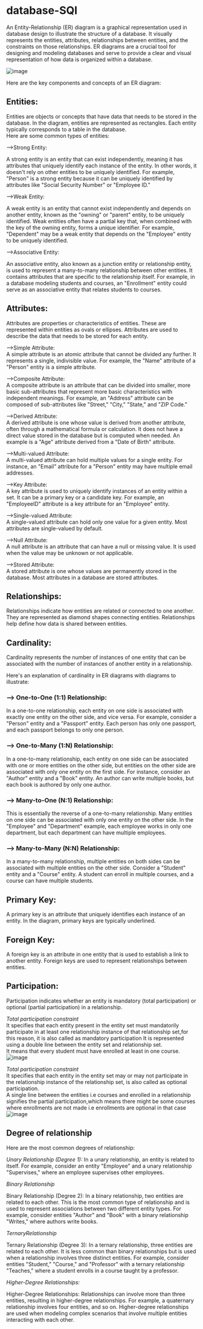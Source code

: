 # database-SQl

An Entity-Relationship (ER) diagram is a graphical representation used in database design to illustrate the structure of a database. It visually represents the entities, attributes, relationships between entities, and the constraints on those relationships. ER diagrams are a crucial tool for designing and modeling databases and serve to provide a clear and visual representation of how data is organized within a database.   

![image](https://github.com/mishramurli464/database-SQL-/assets/128781536/2a40299e-8a30-4e56-8769-e6423114691b)  



Here are the key components and concepts of an ER diagram:

## Entities: 
Entities are objects or concepts that have data that needs to be stored in the database. In the diagram, entities are represented as rectangles. Each entity typically corresponds to a table in the database.  
Here are some common types of entities:

-->Strong Entity:

A strong entity is an entity that can exist independently, meaning it has attributes that uniquely identify each instance of the entity. In other words, it doesn't rely on other entities to be uniquely identified. For example, "Person" is a strong entity because it can be uniquely identified by attributes like "Social Security Number" or "Employee ID."

-->Weak Entity:

A weak entity is an entity that cannot exist independently and depends on another entity, known as the "owning" or "parent" entity, to be uniquely identified. Weak entities often have a partial key that, when combined with the key of the owning entity, forms a unique identifier. For example, "Dependent" may be a weak entity that depends on the "Employee" entity to be uniquely identified.  

-->Associative Entity:

An associative entity, also known as a junction entity or relationship entity, is used to represent a many-to-many relationship between other entities. It contains attributes that are specific to the relationship itself. For example, in a database modeling students and courses, an "Enrollment" entity could serve as an associative entity that relates students to courses.

## Attributes: 
Attributes are properties or characteristics of entities. These are represented within entities as ovals or ellipses. Attributes are used to describe the data that needs to be stored for each entity.  

-->Simple Attribute:  
A simple attribute is an atomic attribute that cannot be divided any further. It represents a single, indivisible value. For example, the "Name" attribute of a "Person" entity is a simple attribute.

-->Composite Attribute:  
A composite attribute is an attribute that can be divided into smaller, more basic sub-attributes that represent more basic characteristics with independent meanings. For example, an "Address" attribute can be composed of sub-attributes like "Street," "City," "State," and "ZIP Code."

-->Derived Attribute:   
A derived attribute is one whose value is derived from another attribute, often through a mathematical formula or calculation. It does not have a direct value stored in the database but is computed when needed. An example is a "Age" attribute derived from a "Date of Birth" attribute.

-->Multi-valued Attribute:  
A multi-valued attribute can hold multiple values for a single entity. For instance, an "Email" attribute for a "Person" entity may have multiple email addresses.

-->Key Attribute:  
A key attribute is used to uniquely identify instances of an entity within a set. It can be a primary key or a candidate key. For example, an "EmployeeID" attribute is a key attribute for an "Employee" entity.

-->Single-valued Attribute:   
A single-valued attribute can hold only one value for a given entity. Most attributes are single-valued by default.

-->Null Attribute:   
A null attribute is an attribute that can have a null or missing value. It is used when the value may be unknown or not applicable.

-->Stored Attribute:   
A stored attribute is one whose values are permanently stored in the database. Most attributes in a database are stored attributes.  

## Relationships: 
Relationships indicate how entities are related or connected to one another. They are represented as diamond shapes connecting entities. Relationships help define how data is shared between entities.

## Cardinality: 
Cardinality represents the number of instances of one entity that can be associated with the number of instances of another entity in a relationship.

Here's an explanation of cardinality in ER diagrams with diagrams to illustrate: 

### --> One-to-One (1:1) Relationship:

In a one-to-one relationship, each entity on one side is associated with exactly one entity on the other side, and vice versa.
For example, consider a "Person" entity and a "Passport" entity. Each person has only one passport, and each passport belongs to only one person.

### --> One-to-Many (1:N) Relationship:  

In a one-to-many relationship, each entity on one side can be associated with one or more entities on the other side, but entities on the other side are associated with only one entity on the first side.
For instance, consider an "Author" entity and a "Book" entity. An author can write multiple books, but each book is authored by only one author.

### --> Many-to-One (N:1) Relationship:

This is essentially the reverse of a one-to-many relationship. Many entities on one side can be associated with only one entity on the other side.
In the "Employee" and "Department" example, each employee works in only one department, but each department can have multiple employees.

### --> Many-to-Many (N:N) Relationship:

In a many-to-many relationship, multiple entities on both sides can be associated with multiple entities on the other side.
Consider a "Student" entity and a "Course" entity. A student can enroll in multiple courses, and a course can have multiple students.

## Primary Key: 
A primary key is an attribute that uniquely identifies each instance of an entity. In the diagram, primary keys are typically underlined.

## Foreign Key: 
A foreign key is an attribute in one entity that is used to establish a link to another entity. Foreign keys are used to represent relationships between entities.

## Participation: 
Participation indicates whether an entity is mandatory (total participation) or optional (partial participation) in a relationship.  

*Total participation constraint*  
It specifies that each entity present in the entity set must mandatorily participate in at least one relationship instance of that relationship set,for this reason, it is also called as mandatory participation
It is represented using a double line between the entity set and relationship set.  
It means that every student must have enrolled at least in one course.  
![image](https://github.com/mishramurli464/database-SQL-/assets/128781536/57a341ce-20fd-474b-abc3-7e4f70fd2298)   

*Total participation constraint*   
It specifies that each entity in the entity set may or may not participate in the relationship instance of the relationship set, is also called as optional participation.  
A single line between the entities i.e courses and enrolled in a relationship signifies the partial participation,which means there might be some courses where enrollments are not made i.e enrollments are optional in that case  
![image](https://github.com/mishramurli464/database-SQL-/assets/128781536/5a686f76-5431-4ab9-8a18-279e10204143)     

## Degree of relationship  
Here are the most common degrees of relationship:  

*Unary Relationship (Degree 1):* 
In a unary relationship, an entity is related to itself. For example, consider an entity "Employee" and a unary relationship "Supervises," where an employee supervises other employees.

*Binary Relationship*  

Binary Relationship (Degree 2): In a binary relationship, two entities are related to each other. This is the most common type of relationship and is used to represent associations between two different entity types. For example, consider entities "Author" and "Book" with a binary relationship "Writes," where authors write books.

*TernaryRelationship*  

Ternary Relationship (Degree 3): In a ternary relationship, three entities are related to each other. It is less common than binary relationships but is used when a relationship involves three distinct entities. For example, consider entities "Student," "Course," and "Professor" with a ternary relationship "Teaches," where a student enrolls in a course taught by a professor.  

*Higher-Degree Relationships:*  

Higher-Degree Relationships: Relationships can involve more than three entities, resulting in higher-degree relationships. For example, a quaternary relationship involves four entities, and so on. Higher-degree relationships are used when modeling complex scenarios that involve multiple entities interacting with each other.




